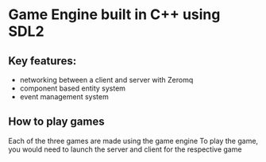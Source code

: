 # Game Engine built in C++ using SDL2

## Key features:
- networking between a client and server with Zeromq
- component based entity system
- event management system

## How to play games
Each of the three games are made using the game engine
To play the game, you would need to launch the server and client for the respective game
